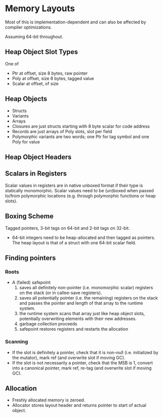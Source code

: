 # Memory Layouts

Most of this is implementation-dependent and can also be affected by
compiler optimizations.

Assuming 64-bit throughout.

## Heap Object Slot Types

One of

* Ptr at offset, size 8 bytes, raw pointer
* Poly at offset, size 8 bytes, tagged value
* Scalar at offset, of size

## Heap Objects

* Structs
* Variants
* Arrays
* Closures are just structs starting with 8 byte scalar for code address
* Records are just arrays of Poly slots, slot per field
* Polymorphic variants are two words; one Ptr for tag symbol and one Poly for
  value

## Heap Object Headers

## Scalars in Registers

Scalar values in registers are in native unboxed format if their type is
statically monomorphic. Scalar values need to be (un)boxed when passed to/from
polymorphic locations (e.g. through polymorphic functions or heap slots).

## Boxing Scheme

Tagged pointers, 3-bit tags on 64-bit and 2-bit tags on 32-bit.

* 64-bit integers need to be heap-allocated and then tagged as pointers. The
  heap layout is that of a struct with one 64-bit scalar field.

## Finding pointers

### Roots

* A (failed) safepoint
    1. saves all definitely non-pointer (i.e. monomorphic scalar) registers on
       the stack (or in callee-save registers).
    2. saves all potentially pointer (i.e. the remaining) registers on the stack
       and passes the pointer and length of that array to the runtime system.
    3. the runtime system scans that array just like heap object slots,
       potentially overwriting elements with their new addresses.
    4. garbage collection proceeds
    5. safepoint restores registers and restarts the allocation

### Scanning

* If the slot is definitely a pointer, check that it is non-null
  (i.e. initialized by the mutator), mark ref (and overwrite slot if moving GC).
* If the slot is not necessarily a pointer, check that the MSB is 1, convert
  into a canonical pointer, mark ref, re-tag (and overwrite slot if moving GC).

## Allocation

* Freshly allocated memory is zeroed.
* Allocator stores layout header and returns pointer to start of actual object.

